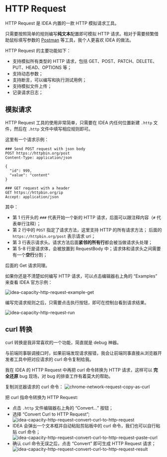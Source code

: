 # HTTP Request

HTTP Request 是 IDEA 内置的一款 HTTP 模拟请求工具。

只需要按照简单的规则编写**纯文本**配置即可模拟 HTTP 请求。相对于需要频繁借助鼠标填写参数的 [Postman](https://www.postman.com/) 等工具，我个人更喜欢 IDEA 的做法。

HTTP Request 的主要功能如下：

- 支持模拟所有类型的 HTTP 请求，包括 GET、POST、PATCH、DELETE、PUT、HEAD、OPTIONS 等；
- 支持动态参数；
- 支持断言，可以编写和执行测试用例；
- 支持模拟文件上传；
- 记录请求日志；

## 模拟请求

HTTP Request 工具的使用非常简单，只需要在 IDEA 内任何位置新建 `.http` 文件，然后在 `.http` 文件中填写相应规则即可。

这里有一个请求示例：

```http
### Send POST request with json body
POST https://httpbin.org/post
Content-Type: application/json

{
  "id": 999,
  "value": "content"
}

### GET request with a header
GET https://httpbin.org/ip
Accept: application/json
```

其中：

- 第 1 行开头的 `###` 代表开始一个新的 HTTP 请求，后面可以跟注释内容（`#` 代表单行注释）；
- 第 2 行中的 `POST` 指定了请求方法，这里支持 HTTP 的所有请求方法； 后面的 `https://httpbin.org/post` 表示请求 uri；
- 第 3 行表示请求头。请求方法后面**紧邻的所有行**都会被当做请求头处理；
- 第 5-8 行是请求体，会被放置到 RequestBody 中；请求体和请求头之间需要有一个**空行**分割；

后面的 Get 请求同理。

如果你还是不清楚如何编写 HTTP 请求，可以点击编辑器右上角的 “Examples” 来查看 IDEA 官方示例：

![idea-capacity-http-request-example-get](https://rmt.ladydaily.com/fetch/seven/storage/image-20210801052227945.png)

编写完请求规则之后，只需要点击执行按钮，即可在控制台看到请求结果。

![idea-capacity-http-request-run](https://rmt.ladydaily.com/fetch/seven/storage/image-20210801054803465.png)

## curl 转换

curl 转换是我非常喜欢的一个功能，简直就是 debug 神器。

与前端同事联调接口时，如果前端发现请求报错，我会让前端同事直接从浏览器开发者工具中把对应请求的 curl 命令复制给我。

我在 IDEA 的 HTTP Request 中再把 curl 命令转换为 HTTP 请求，这样可以 **完全还原** bug 现场，对 bug 的排查工作有着莫大的帮助。

复制浏览器请求的 curl 命令：
![chrome-network-request-copy-as-curl](https://rmt.ladydaily.com/fetch/seven/storage/image-20210801055804720.png)

把 curl 指命令转换为 HTTP Request:

- 点击 `.http` 文件编辑器右上角的 “Convert...”  按钮；
- 选择 “Convert Curl to HTTP Request”;
  ![idea-capacity-http-request-convert-curl-to-http-request](https://rmt.ladydaily.com/fetch/seven/storage/image-20210801060020670.png)
- IDEA 会弹出一个文本框并自动粘贴剪贴板中的 curl 命令，我们也可以自行粘贴 curl 命令；
  ![idea-capacity-http-request-convert-curl-to-http-request-paste-curl](https://rmt.ladydaily.com/fetch/seven/storage/image-20210801060233526.png)
- 确认 curl 命令无误之后，点击 “Convert” 即可生成 HTTP Request 请求；
  ![idea-capacity-http-request-convert-curl-to-http-request-result](https://rmt.ladydaily.com/fetch/seven/storage/image-20210801060403380.png)
